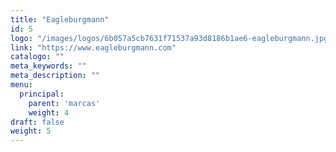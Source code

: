 ```yaml
---
title: "Eagleburgmann"
id: 5
logo: "/images/logos/6b057a5cb7631f71537a93d8186b1ae6-eagleburgmann.jpg"
link: "https://www.eagleburgmann.com"
catalogo: ""
meta_keywords: ""
meta_description: ""
menu:
  principal:
    parent: 'marcas'
    weight: 4
draft: false
weight: 5
---
```

